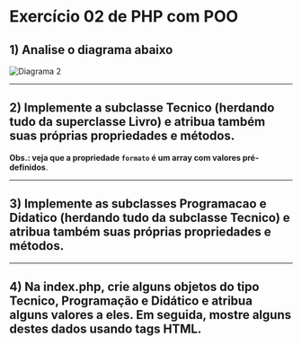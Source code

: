 # Exercício 02 de PHP com POO

## 1) Analise o diagrama abaixo

![Diagrama 2](/diagramas/02.png)

---

## 2) Implemente a subclasse **Tecnico** (herdando tudo da superclasse **Livro**) e atribua também suas próprias propriedades e métodos.
**Obs.: veja que a propriedade `formato` é um array com valores pré-definidos**.

---

## 3) Implemente as subclasses **Programacao** e **Didatico** (herdando tudo da subclasse **Tecnico**) e atribua também suas próprias propriedades e métodos.

---

## 4) Na index.php, crie alguns objetos do tipo Tecnico, Programação e Didático e atribua alguns valores a eles. Em seguida, mostre alguns destes dados usando tags HTML.